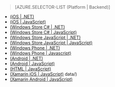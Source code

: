 ﻿> [AZURE.SELECTOR-LIST (Platform | Backend)]
- [(iOS | .NET)](/pt-br/documentation/articles/mobile-services-dotnet-backend-ios-authorize-users-in-scripts/)
- [(iOS | JavaScript)](/pt-br/documentation/articles/mobile-services-ios-authorize-users-in-scripts/)
- [(Windows Store C# | .NET)](/pt-br/documentation/articles/mobile-services-dotnet-backend-windows-store-dotnet-authorize-users-in-scripts/)
- [(Windows Store C# | JavaScript)](/pt-br/documentation/articles/mobile-services-windows-store-dotnet-authorize-users-in-scripts/)
- [(Windows Store JavaScript | .NET)](/pt-br/documentation/articles/mobile-services-dotnet-backend-windows-store-javascript-authorize-users-in-scripts/)
- [(Windows Store JavaScript | JavaScript)](/pt-br/documentation/articles/mobile-services-windows-store-javascript-authorize-users-in-scripts/)
- [(Windows Phone | .NET)](/pt-br/documentation/articles/mobile-services-dotnet-backend-windows-phone-authorize-users-in-scripts/)
- [(Windows Phone | Javascript)](/pt-br/documentation/articles/mobile-services-windows-phone-authorize-users-in-scripts/)
- [(Android | .NET)](/pt-br/documentation/articles/mobile-services-dotnet-backend-android-authorize-users-in-scripts/)
- [(Android | JavaScript)](/pt-br/documentation/articles/mobile-services-android-authorize-users-in-scripts/)
- [(HTML | JavaScript)](/pt-br/documentation/articles/mobile-services-html-authorize-users-in-scripts/)
- [(Xamarin iOS | JavaScript)](/pt-br/documentation/articles/partner-xamarin-mobile-services-ios-authorize-users-in-scripts/)
data/)
- [(Xamarin Android | JavaScript)](/pt-br/documentation/articles/partner-xamarin-mobile-services-android-authorize-users-in-scripts/)

<!--HONumber=35.1-->
